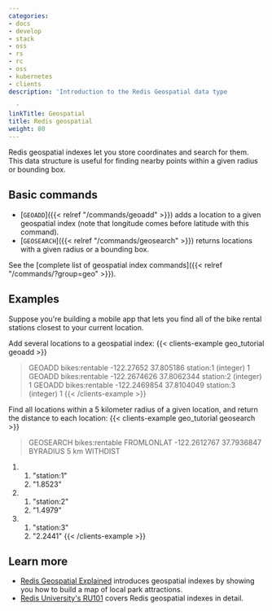 ```yaml
---
categories:
- docs
- develop
- stack
- oss
- rs
- rc
- oss
- kubernetes
- clients
description: 'Introduction to the Redis Geospatial data type

  '
linkTitle: Geospatial
title: Redis geospatial
weight: 80
---
```


Redis geospatial indexes let you store coordinates and search for them.
This data structure is useful for finding nearby points within a given radius or bounding box.

## Basic commands

* [`GEOADD`]({{< relref "/commands/geoadd" >}}) adds a location to a given geospatial index (note that longitude comes before latitude with this command).
* [`GEOSEARCH`]({{< relref "/commands/geosearch" >}}) returns locations with a given radius or a bounding box.

See the [complete list of geospatial index commands]({{< relref "/commands/?group=geo" >}}).


## Examples

Suppose you're building a mobile app that lets you find all of the bike rental stations closest to your current location.

Add several locations to a geospatial index:
{{< clients-example geo_tutorial geoadd >}}
> GEOADD bikes:rentable -122.27652 37.805186 station:1
(integer) 1
> GEOADD bikes:rentable -122.2674626 37.8062344 station:2
(integer) 1
> GEOADD bikes:rentable -122.2469854 37.8104049 station:3
(integer) 1
{{< /clients-example >}}

Find all locations within a 5 kilometer radius of a given location, and return the distance to each location:
{{< clients-example geo_tutorial geosearch >}}
> GEOSEARCH bikes:rentable FROMLONLAT -122.2612767 37.7936847 BYRADIUS 5 km WITHDIST
1) 1) "station:1"
   2) "1.8523"
2) 1) "station:2"
   2) "1.4979"
3) 1) "station:3"
   2) "2.2441"
{{< /clients-example >}}

## Learn more

* [Redis Geospatial Explained](https://www.youtube.com/watch?v=qftiVQraxmI) introduces geospatial indexes by showing you how to build a map of local park attractions.
* [Redis University's RU101](https://university.redis.com/courses/ru101/) covers Redis geospatial indexes in detail.
